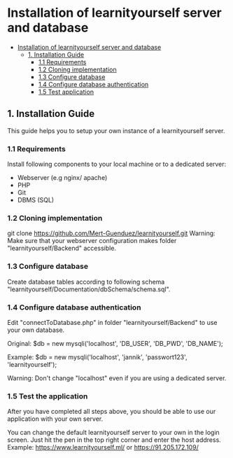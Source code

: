 # Installation of learnityourself server and database

- [Installation of learnityourself server and database](#installation-plan)
    - [1. Installation Guide](#2-installation-guide)
        - [1.1 Requirements](#21-requirements)
        - [1.2 Cloning implementation](#23-cloning-implementation)
        - [1.3 Configure database](#24-configure-database)
        - [1.4 Configure database authentication](#24-configure-database-authentication)
        - [1.5 Test application](#25-test-application)

## 1. Installation Guide
This guide helps you to setup your own instance of a learnityourself server.

### 1.1 Requirements

Install following components to your local machine or to a dedicated server:
- Webserver (e.g nginx/ apache)
- PHP
- Git
- DBMS (SQL)

### 1.2 Cloning implementation

git clone https://github.com/Mert-Guenduez/learnityourself.git
Warning: Make sure that your webserver configuration makes folder "learnityourself/Backend" accessible.

### 1.3 Configure database

Create database tables according to following schema "learnityourself/Documentation/dbSchema/schema.sql".

### 1.4 Configure database authentication

Edit "connectToDatabase.php" in folder "learnityourself/Backend" to use your own database.

Original:
$db = new mysqli('localhost', 'DB_USER', 'DB_PWD', 'DB_NAME');

Example:
$db = new mysqli('localhost', 'jannik', 'passwort123', 'learnityourself');

Warning: Don't change "localhost" even if you are using a dedicated server.

### 1.5 Test the application
After you have completed all steps above, you should be able to use our application with your own server.

You can change the default learnityourself server to your own in the login screen.
Just hit the pen in the top right corner and enter the host address.
Example: https://www.learnityourself.ml/ or  https://91.205.172.109/
